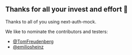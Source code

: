 ## Thanks for all your invest and effort 🤍

Thanks to all of you using next-auth-mock.

We like to nominate the contributors and testers:

- [@TomFreudenberg](https://github.com/TomFreudenberg)
- [@emiliosheinz](https://github.com/emiliosheinz)